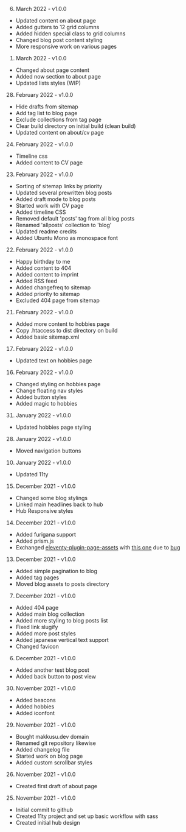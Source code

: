 06. March 2022 - v1.0.0

- Updated content on about page
- Added gutters to 12 grid columns
- Added hidden special class to grid columns
- Changed blog post content styling
- More responsive work on various pages

01. March 2022 - v1.0.0

- Changed about page content
- Added now section to about page
- Updated lists styles (WIP)

28. February 2022 - v1.0.0

- Hide drafts from sitemap
- Add tag list to blog page
- Exclude collections from tag page
- Clear build directory on initial build (clean build)
- Updated content on about/cv page

24. February 2022 - v1.0.0

- Timeline css
- Added content to CV page

23. February 2022 - v1.0.0

- Sorting of sitemap links by priority
- Updated several prewritten blog posts
- Added draft mode to blog posts
- Started work with CV page
- Added timeline CSS
- Removed default 'posts' tag from all blog posts
- Renamed 'allposts' collection to 'blog'
- Updated readme credits
- Added Ubuntu Mono as monospace font

22. February 2022 - v1.0.0

- Happy birthday to me
- Added content to 404
- Added content to imprint
- Added RSS feed
- Added changefreq to sitemap
- Added priority to sitemap
- Excluded 404 page from sitemap

21. February 2022 - v1.0.0

- Added more content to hobbies page
- Copy .htaccess to dist directory on build
- Added basic sitemap.xml

17. February 2022 - v1.0.0

- Updated text on hobbies page

16. February 2022 - v1.0.0

- Changed styling on hobbies page
- Change floating nav styles
- Added button styles
- Added magic to hobbies

31. January 2022 - v1.0.0

- Updated hobbies page styling

28. January 2022 - v1.0.0

- Moved navigation buttons

10. January 2022 - v1.0.0

- Updated 11ty

15. December 2021 - v1.0.0

- Changed some blog stylings
- Linked main headlines back to hub
- Hub Responsive styles

14. December 2021 - v1.0.0

- Added furigana support
- Added prism.js
- Exchanged [eleventy-plugin-page-assets](https://www.npmjs.com/package/eleventy-plugin-page-assets) with [this one](https://github.com/maxboeck/eleventy-plugin-page-assets) due to [bug](https://github.com/victornpb/eleventy-plugin-page-assets/issues/3)

13. December 2021 - v1.0.0

- Added simple pagination to blog
- Added tag pages
- Moved blog assets to posts directory

07. December 2021 - v1.0.0

- Added 404 page
- Added main blog collection
- Added more styling to blog posts list
- Fixed link slugify
- Added more post styles
- Added japanese vertical text support
- Changed favicon

06. December 2021 - v1.0.0

- Added another test blog post
- Added back button to post view

30. November 2021 - v1.0.0

- Added beacons
- Added hobbies
- Added iconfont

29. November 2021 - v1.0.0

- Bought makkusu.dev domain
- Renamed git repository likewise
- Added changelog file
- Started work on blog page
- Added custom scrollbar styles

26. November 2021 - v1.0.0

- Created first draft of about page

25. November 2021 - v1.0.0

- Initial commit to github
- Created 11ty project and set up basic workflow with sass
- Created initial hub design